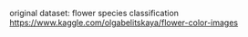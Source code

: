 original dataset: flower species classification
https://www.kaggle.com/olgabelitskaya/flower-color-images
